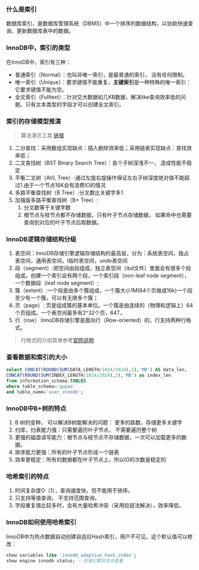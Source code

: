 ### 什么是索引

数据库索引，是数据库管理系统（DBMS）中一个排序的数据结构，以协助快速查询、更新数据库表中的数据。

### InnoDB中，索引的类型

在InnoDB中，索引有三种：

* 普通索引（Normal）：也叫非唯一索引，是最普通的索引， 没有任何限制。
* 唯一索引（Unique）：要求键值不能重复，**主键索引**是一种特殊的唯一索引：它要求键值不能为空。
* 全文索引（Fulltext）：针对交大数据如几KB数据，解决like查询效率低的问题。只有文本类型的字段才可以创建全文索引。

### 索引的存储模型推演

> 算法演示工具 [链接](https://www.cs.usfca.edu/~galles/visualization/Algorithms.html)

1. 二分查找：采用数组实现缺点：插入删除效率低；采用链表实现缺点：查找效率低；
2. 二叉查找树（BST Binary Search Tree）：各个子树深浅不一， 造成性能不稳定
3. 平衡二叉树（AVL Tree）:通过左旋右旋操作保证左右子树深度绝对值不能超过1.由于一个节点16K会有浪费IO的情况
4. 多路平衡查找树（B Tree）:分叉数比关键字多1.
5. 加强版多路平衡查找树（B+ Tree）:
   1. 分叉数等于关键字数
   2. 根节点与枝节点都不存储数据，只有叶子节点存储数据， 如果命中也需要查询到对应的叶子节点后取数据。

### InnoDB逻辑存储结构分级

1. 表空间：InnoDB存储引擎逻辑存储结构的最高层，分为：系统表空间，独占表空间，通用表空间，l临时表空间，undo表空间
2. 段（segment）:把空间由段组成，独立表空间（ibd文件）里面会有很多个段组成。创建一个索引会有两个段，一个索引段（non-leaf node segment），一个数据段（leaf node segment）;
3. 簇（extent）:一个段是由多个簇组成，一个簇大小1M\(64个页做成16k\)一个段至少有一个簇，可以有无限多个簇；
4. 页（page）: 页是组成簇的基本单位。一个簇是由连续的（物理和逻辑上）64个页组成。一个表空间最多有2^32个页，64T。
5. 行（row）:InnoDB存储引擎是面向行（Row-oriented）的，行支持两种行格式。

> 行格式的介绍具体参考[官网说明](https://dev.mysql.com/doc/refman/5.7/en/innodb-row-format.html)

### 查看数据和索引的大小

```sql
select CONCAT(ROUND(SUM(DATA_LENGTH/1024/1024),2),'MB') AS data_len, 
CONCAT(ROUND(SUM(INDEX_LENGTH/1024/1024),2),'MB') as index_len 
from information_schema.TABLES 
where table_schema='gupao' 
and table_name='user_innodb';
```

### InnoDB中B+树的特点

1. B 树的变种， 可以解决B树能解决的问题： 更多的路数，存储更多关键字
2. 扫库，扫表能力强：只需要遍历叶子节点， 不需要遍历整个树
3. 更强的磁盘读写能力：根节点与枝节点不存储数据，一次可以加载更多的数据。
4. 排序能力更强：所有的叶子节点形成一个链表
5. 效率更稳定：所有的数据都在叶子节点上，所以IO的次数是稳定的

### 哈希索引的特点

1. 时间复杂度O（1），查询速度快，但不能用于排序。
2. 只支持等值查询， 不支持范围查询。
3. 字段重复值比较多时，会有大量哈希冲突（采用拉链法解决），效率降低。

### InnoDB如何使用哈希索引

InnoDB中为热点数据自动创建自适应Hash索引，用户不可见。这个默认值可以修改：

```sql
show variables like 'innodb_adaptive_hash_index';
show engine innodb status; --存储引擎状态中查看
```



